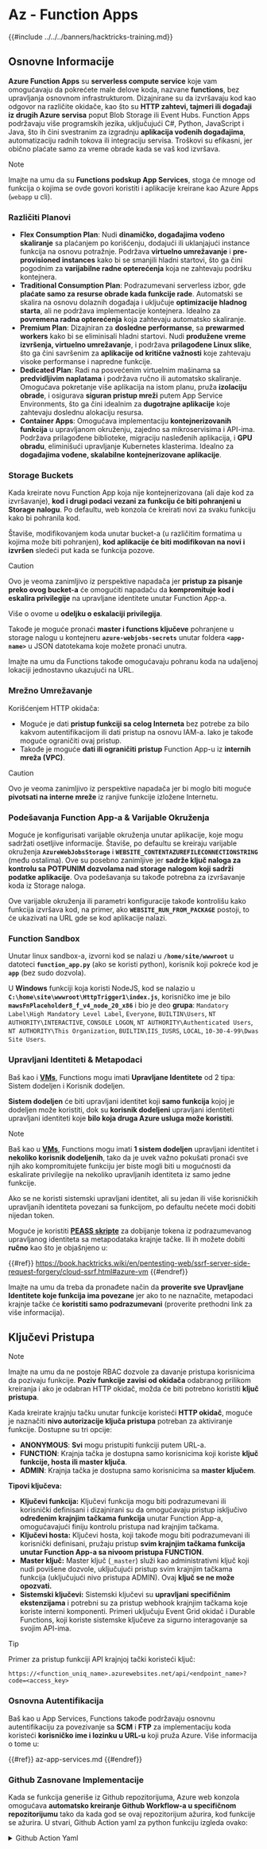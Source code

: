 # Az - Function Apps

{{#include ../../../banners/hacktricks-training.md}}

## Osnovne Informacije

**Azure Function Apps** su **serverless compute service** koje vam omogućavaju da pokrećete male delove koda, nazvane **functions**, bez upravljanja osnovnom infrastrukturom. Dizajnirane su da izvršavaju kod kao odgovor na različite okidače, kao što su **HTTP zahtevi, tajmeri ili događaji iz drugih Azure servisa** poput Blob Storage ili Event Hubs. Function Apps podržavaju više programskih jezika, uključujući C#, Python, JavaScript i Java, što ih čini svestranim za izgradnju **aplikacija vođenih događajima**, automatizaciju radnih tokova ili integraciju servisa. Troškovi su efikasni, jer obično plaćate samo za vreme obrade kada se vaš kod izvršava.

> [!NOTE]
> Imajte na umu da su **Functions podskup App Services**, stoga će mnoge od funkcija o kojima se ovde govori koristiti i aplikacije kreirane kao Azure Apps (`webapp` u cli).

### Različiti Planovi

- **Flex Consumption Plan**: Nudi **dinamičko, događajima vođeno skaliranje** sa plaćanjem po korišćenju, dodajući ili uklanjajući instance funkcija na osnovu potražnje. Podržava **virtuelno umrežavanje** i **pre-provisioned instances** kako bi se smanjili hladni startovi, što ga čini pogodnim za **varijabilne radne opterećenja** koja ne zahtevaju podršku kontejnera.
- **Traditional Consumption Plan**: Podrazumevani serverless izbor, gde **plaćate samo za resurse obrade kada funkcije rade**. Automatski se skalira na osnovu dolaznih događaja i uključuje **optimizacije hladnog starta**, ali ne podržava implementacije kontejnera. Idealno za **povremena radna opterećenja** koja zahtevaju automatsko skaliranje.
- **Premium Plan**: Dizajniran za **dosledne performanse**, sa **prewarmed workers** kako bi se eliminisali hladni startovi. Nudi **produžene vreme izvršenja, virtuelno umrežavanje**, i podržava **prilagođene Linux slike**, što ga čini savršenim za **aplikacije od kritične važnosti** koje zahtevaju visoke performanse i napredne funkcije.
- **Dedicated Plan**: Radi na posvećenim virtuelnim mašinama sa **predvidljivim naplatama** i podržava ručno ili automatsko skaliranje. Omogućava pokretanje više aplikacija na istom planu, pruža **izolaciju obrade**, i osigurava **siguran pristup mreži** putem App Service Environments, što ga čini idealnim za **dugotrajne aplikacije** koje zahtevaju doslednu alokaciju resursa.
- **Container Apps**: Omogućava implementaciju **kontejnerizovanih funkcija** u upravljanom okruženju, zajedno sa mikroservisima i API-ima. Podržava prilagođene biblioteke, migraciju nasleđenih aplikacija, i **GPU obradu**, eliminišući upravljanje Kubernetes klasterima. Idealno za **događajima vođene, skalabilne kontejnerizovane aplikacije**.

### **Storage Buckets**

Kada kreirate novu Function App koja nije kontejnerizovana (ali daje kod za izvršavanje), **kod i drugi podaci vezani za funkciju će biti pohranjeni u Storage nalogu**. Po defaultu, web konzola će kreirati novi za svaku funkciju kako bi pohranila kod.

Štaviše, modifikovanjem koda unutar bucket-a (u različitim formatima u kojima može biti pohranjen), **kod aplikacije će biti modifikovan na novi i izvršen** sledeći put kada se funkcija pozove.

> [!CAUTION]
> Ovo je veoma zanimljivo iz perspektive napadača jer **pristup za pisanje preko ovog bucket-a** će omogućiti napadaču da **kompromituje kod i eskalira privilegije** na upravljane identitete unutar Function App-a.
>
> Više o ovome u **odeljku o eskalaciji privilegija**.

Takođe je moguće pronaći **master i functions ključeve** pohranjene u storage nalogu u kontejneru **`azure-webjobs-secrets`** unutar foldera **`<app-name>`** u JSON datotekama koje možete pronaći unutra.

Imajte na umu da Functions takođe omogućavaju pohranu koda na udaljenoj lokaciji jednostavno ukazujući na URL.

### Mrežno Umrežavanje

Korišćenjem HTTP okidača:

- Moguće je dati **pristup funkciji sa celog Interneta** bez potrebe za bilo kakvom autentifikacijom ili dati pristup na osnovu IAM-a. Iako je takođe moguće ograničiti ovaj pristup.
- Takođe je moguće **dati ili ograničiti pristup** Function App-u iz **internih mreža (VPC)**.

> [!CAUTION]
> Ovo je veoma zanimljivo iz perspektive napadača jer bi moglo biti moguće **pivotsati na interne mreže** iz ranjive funkcije izložene Internetu.

### **Podešavanja Function App-a & Varijable Okruženja**

Moguće je konfigurisati varijable okruženja unutar aplikacije, koje mogu sadržati osetljive informacije. Štaviše, po defaultu se kreiraju varijable okruženja **`AzureWebJobsStorage`** i **`WEBSITE_CONTENTAZUREFILECONNECTIONSTRING`** (među ostalima). Ove su posebno zanimljive jer **sadrže ključ naloga za kontrolu sa POTPUNIM dozvolama nad storage nalogom koji sadrži podatke aplikacije**. Ova podešavanja su takođe potrebna za izvršavanje koda iz Storage naloga.

Ove varijable okruženja ili parametri konfiguracije takođe kontrolišu kako funkcija izvršava kod, na primer, ako **`WEBSITE_RUN_FROM_PACKAGE`** postoji, to će ukazivati na URL gde se kod aplikacije nalazi.

### **Function Sandbox**

Unutar linux sandbox-a, izvorni kod se nalazi u **`/home/site/wwwroot`** u datoteci **`function_app.py`** (ako se koristi python), korisnik koji pokreće kod je **`app`** (bez sudo dozvola).

U **Windows** funkciji koja koristi NodeJS, kod se nalazio u **`C:\home\site\wwwroot\HttpTrigger1\index.js`**, korisničko ime je bilo **`mawsFnPlaceholder8_f_v4_node_20_x86`** i bio je deo **grupa**: `Mandatory Label\High Mandatory Level Label`, `Everyone`, `BUILTIN\Users`, `NT AUTHORITY\INTERACTIVE`, `CONSOLE LOGON`, `NT AUTHORITY\Authenticated Users`, `NT AUTHORITY\This Organization`, `BUILTIN\IIS_IUSRS`, `LOCAL`, `10-30-4-99\Dwas Site Users`.

### **Upravljani Identiteti & Metapodaci**

Baš kao i [**VMs**](vms/index.html), Functions mogu imati **Upravljane Identitete** od 2 tipa: Sistem dodeljen i Korisnik dodeljen.

**Sistem dodeljen** će biti upravljani identitet koji **samo funkcija** kojoj je dodeljen može koristiti, dok su **korisnik dodeljeni** upravljani identiteti upravljani identiteti koje **bilo koja druga Azure usluga može koristiti**.

> [!NOTE]
> Baš kao u [**VMs**](vms/index.html), Functions mogu imati **1 sistem dodeljen** upravljani identitet i **nekoliko korisnik dodeljenih**, tako da je uvek važno pokušati pronaći sve njih ako kompromitujete funkciju jer biste mogli biti u mogućnosti da eskalirate privilegije na nekoliko upravljanih identiteta iz samo jedne funkcije.
>
> Ako se ne koristi sistemski upravljani identitet, ali su jedan ili više korisničkih upravljanih identiteta povezani sa funkcijom, po defaultu nećete moći dobiti nijedan token.

Moguće je koristiti [**PEASS skripte**](https://github.com/peass-ng/PEASS-ng) za dobijanje tokena iz podrazumevanog upravljanog identiteta sa metapodataka krajnje tačke. Ili ih možete dobiti **ručno** kao što je objašnjeno u:

{{#ref}}
https://book.hacktricks.wiki/en/pentesting-web/ssrf-server-side-request-forgery/cloud-ssrf.html#azure-vm
{{#endref}}

Imajte na umu da treba da pronađete način da **proverite sve Upravljane Identitete koje funkcija ima povezane** jer ako to ne naznačite, metapodaci krajnje tačke će **koristiti samo podrazumevani** (proverite prethodni link za više informacija).

## Ključevi Pristupa

> [!NOTE]
> Imajte na umu da ne postoje RBAC dozvole za davanje pristupa korisnicima da pozivaju funkcije. **Poziv funkcije zavisi od okidača** odabranog prilikom kreiranja i ako je odabran HTTP okidač, možda će biti potrebno koristiti **ključ pristupa**.

Kada kreirate krajnju tačku unutar funkcije koristeći **HTTP okidač**, moguće je naznačiti **nivo autorizacije ključa pristupa** potreban za aktiviranje funkcije. Dostupne su tri opcije:

- **ANONYMOUS**: **Svi** mogu pristupiti funkciji putem URL-a.
- **FUNCTION**: Krajnja tačka je dostupna samo korisnicima koji koriste **ključ funkcije, hosta ili master ključa**.
- **ADMIN**: Krajnja tačka je dostupna samo korisnicima sa **master ključem**.

**Tipovi ključeva:**

- **Ključevi funkcija:** Ključevi funkcija mogu biti podrazumevani ili korisnički definisani i dizajnirani su da omogućavaju pristup isključivo **određenim krajnjim tačkama funkcija** unutar Function App-a, omogućavajući finiju kontrolu pristupa nad krajnjim tačkama.
- **Ključevi hosta:** Ključevi hosta, koji takođe mogu biti podrazumevani ili korisnički definisani, pružaju pristup **svim krajnjim tačkama funkcija unutar Function App-a sa nivoom pristupa FUNCTION**.
- **Master ključ:** Master ključ (`_master`) služi kao administrativni ključ koji nudi povišene dozvole, uključujući pristup svim krajnjim tačkama funkcija (uključujući nivo pristupa ADMIN). Ovaj **ključ se ne može opozvati.**
- **Sistemski ključevi:** Sistemski ključevi su **upravljani specifičnim ekstenzijama** i potrebni su za pristup webhook krajnjim tačkama koje koriste interni komponenti. Primeri uključuju Event Grid okidač i Durable Functions, koji koriste sistemske ključeve za sigurno interagovanje sa svojim API-ima.

> [!TIP]
> Primer za pristup funkciji API krajnjoj tački koristeći ključ:
>
> `https://<function_uniq_name>.azurewebsites.net/api/<endpoint_name>?code=<access_key>`

### Osnovna Autentifikacija

Baš kao u App Services, Functions takođe podržavaju osnovnu autentifikaciju za povezivanje sa **SCM** i **FTP** za implementaciju koda koristeći **korisničko ime i lozinku u URL-u** koji pruža Azure. Više informacija o tome u:

{{#ref}}
az-app-services.md
{{#endref}}

### Github Zasnovane Implementacije

Kada se funkcija generiše iz Github repozitorijuma, Azure web konzola omogućava **automatsko kreiranje Github Workflow-a u specifičnom repozitorijumu** tako da kada god se ovaj repozitorijum ažurira, kod funkcije se ažurira. U stvari, Github Action yaml za python funkciju izgleda ovako:

<details>

<summary>Github Action Yaml</summary>
```yaml
# Docs for the Azure Web Apps Deploy action: https://github.com/azure/functions-action
# More GitHub Actions for Azure: https://github.com/Azure/actions
# More info on Python, GitHub Actions, and Azure Functions: https://aka.ms/python-webapps-actions

name: Build and deploy Python project to Azure Function App - funcGithub

on:
push:
branches:
- main
workflow_dispatch:

env:
AZURE_FUNCTIONAPP_PACKAGE_PATH: "." # set this to the path to your web app project, defaults to the repository root
PYTHON_VERSION: "3.11" # set this to the python version to use (supports 3.6, 3.7, 3.8)

jobs:
build:
runs-on: ubuntu-latest
steps:
- name: Checkout repository
uses: actions/checkout@v4

- name: Setup Python version
uses: actions/setup-python@v5
with:
python-version: ${{ env.PYTHON_VERSION }}

- name: Create and start virtual environment
run: |
python -m venv venv
source venv/bin/activate

- name: Install dependencies
run: pip install -r requirements.txt

# Optional: Add step to run tests here

- name: Zip artifact for deployment
run: zip release.zip ./* -r

- name: Upload artifact for deployment job
uses: actions/upload-artifact@v4
with:
name: python-app
path: |
release.zip
!venv/

deploy:
runs-on: ubuntu-latest
needs: build

permissions:
id-token: write #This is required for requesting the JWT

steps:
- name: Download artifact from build job
uses: actions/download-artifact@v4
with:
name: python-app

- name: Unzip artifact for deployment
run: unzip release.zip

- name: Login to Azure
uses: azure/login@v2
with:
client-id: ${{ secrets.AZUREAPPSERVICE_CLIENTID_6C3396368D954957BC58E4C788D37FD1 }}
tenant-id: ${{ secrets.AZUREAPPSERVICE_TENANTID_7E50AEF6222E4C3DA9272D27FB169CCD }}
subscription-id: ${{ secrets.AZUREAPPSERVICE_SUBSCRIPTIONID_905358F484A74277BDC20978459F26F4 }}

- name: "Deploy to Azure Functions"
uses: Azure/functions-action@v1
id: deploy-to-function
with:
app-name: "funcGithub"
slot-name: "Production"
package: ${{ env.AZURE_FUNCTIONAPP_PACKAGE_PATH }}
```
</details>

Pored toga, **Upravljani identitet** se takođe kreira kako bi Github akcija iz repozitorijuma mogla da se prijavi u Azure. To se postiže generisanjem Federated kredencijala preko **Upravljenog identiteta** koji omogućava **Izdavaču** `https://token.actions.githubusercontent.com` i **Identifikatoru subjekta** `repo:<org-name>/<repo-name>:ref:refs/heads/<branch-name>`.

> [!CAUTION]
> Stoga, svako ko kompromituje taj repo moći će da kompromituje funkciju i Upravljene identitete povezane s njom.

### Implementacije zasnovane na kontejnerima

Nisu svi planovi omogućeni za implementaciju kontejnera, ali za one koji to omogućavaju, konfiguracija će sadržati URL kontejnera. U API-ju, podešavanje **`linuxFxVersion`** će imati nešto poput: `DOCKER|mcr.microsoft.com/...`, dok će u web konzoli konfiguracija prikazivati **podešavanja slike**.

Pored toga, **niti jedan izvorni kod neće biti pohranjen u skladištu** povezanu sa funkcijom jer to nije potrebno.

## Enumeracija

{{#tabs }}
{{#tab name="az cli" }}
```bash
# List all the functions
az functionapp list

# List functions in an function-app (endpoints)
az functionapp function list \
--name <app-name> \
--resource-group <res-group>

# Get details about the source of the function code
az functionapp deployment source show \
--name <app-name> \
--resource-group <res-group>
## If error like "This is currently not supported."
## Then, this is probalby using a container

# Get more info if a container is being used
az functionapp config container show \
--name <name> \
--resource-group <res-group>

# Get settings (and privesc to the sorage account)
az functionapp config appsettings list --name <app-name> --resource-group <res-group>

# Get access restrictions
az functionapp config access-restriction show --name <app-name> --resource-group <res-group>

# Check if a domain was assigned to a function app
az functionapp config hostname list --webapp-name <app-name> --resource-group <res-group>

# Get SSL certificates
az functionapp config ssl list --resource-group <res-group>

# Get network restrictions
az functionapp config access-restriction show --name <app-name> --resource-group <res-group>

# Get acess restrictions
az functionapp config access-restriction show --name <app-name> --resource-group <res-group>

# Get connection strings
az rest --method POST --uri "https://management.azure.com/subscriptions/<subscription>/resourceGroups/<res-group>/providers/Microsoft.Web/sites/<app-name>/config/connectionstrings/list?api-version=2022-03-01"
az rest --method GET --uri "https://management.azure.com/subscriptions/<subscription>/resourceGroups/<res-group>/providers/Microsoft.Web/sites/<app-name>/config/configreferences/connectionstrings?api-version=2022-03-01"

# Get SCM credentials
az functionapp deployment list-publishing-credentials --name <app-name> --resource-group <res-group>

# Get function, system and master keys
az functionapp keys list --name <app-name> --resource-group <res-group>

# Get Host key
az rest --method POST --uri "https://management.azure.com/<subscription>/resourceGroups/<res-group>/providers/Microsoft.Web/sites/<app-name>/functions/<function-endpoint-name>/listKeys?api-version=2022-03-01"

# Get source code with Master Key of the function
curl "<script_href>?code=<master-key>"
curl "https://<func-app-name>.azurewebsites.net/admin/vfs/home/site/wwwroot/function_app.py?code=<master-key>" -v

# Get source code using SCM access (Azure permissions or SCM creds)
az rest --method GET \
--url "https://<func-app-name>.azurewebsites.net/admin/vfs/home/site/wwwroot/function_app.py?code=<master-key>" \
--resource "https://management.azure.com/"

# Get source code with Azure permissions
az rest --url "https://management.azure.com/subscriptions/<subscription>/resourceGroups/<res-group>/providers/Microsoft.Web/sites/<app-name>/hostruntime/admin/vfs/function_app.py?relativePath=1&api-version=2022-03-01"
## Another example
az rest --url "https://management.azure.com/subscriptions/9291ff6e-6afb-430e-82a4-6f04b2d05c7f/resourceGroups/Resource_Group_1/providers/Microsoft.Web/sites/ConsumptionExample/hostruntime/admin/vfs/HttpExample/index.js?relativePath=1&api-version=2022-03-01"

```
{{#endtab }}

{{#tab name="Az Powershell" }}
```bash
Get-Command -Module Az.Functions

# Lists all Function Apps in the current subscription or in a specific resource group.
Get-AzFunctionApp  -ResourceGroupName <String>

# Displays the regions where Azure Function Apps are available for deployment.
Get-AzFunctionAppAvailableLocation

# Retrieves details about Azure Function App plans in a subscription or resource group.
Get-AzFunctionAppPlan -ResourceGroupName <String> -Name <String>

# Retrieves the app settings for a specific Azure Function App.
Get-AzFunctionAppSetting -Name <FunctionAppName> -ResourceGroupName <ResourceGroupName>
```
{{#endtab }}
{{#endtabs }}


## Eskalacija privilegija

{{#ref}}
../az-privilege-escalation/az-functions-app-privesc.md
{{#endref}}

## Reference

- [https://learn.microsoft.com/en-us/azure/azure-functions/functions-openapi-definition](https://learn.microsoft.com/en-us/azure/azure-functions/functions-openapi-definition)

{{#include ../../../banners/hacktricks-training.md}}
